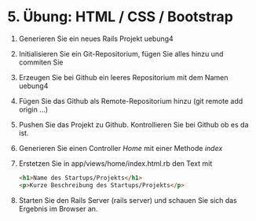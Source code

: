 # 5. Übung: HTML / CSS / Bootstrap 

1.	Generieren Sie ein neues Rails Projekt uebung4
2.	Initialisieren Sie ein Git-Repositorium, fügen Sie alles hinzu und commiten Sie
3.	Erzeugen Sie bei Github ein leeres Repositorium mit dem Namen uebung4
4.	Fügen Sie das Github als Remote-Repositorium hinzu (git remote add origin ...)
5.  Pushen Sie das Projekt zu Github. Kontrollieren Sie bei Github ob es da ist.
6.  Generieren Sie einen Controller *Home* mit einer Methode *index*
7.  Erstetzen Sie in app/views/home/index.html.rb den Text mit

    ```html
    <h1>Name des Startups/Projekts</h1>
    <p>Kurze Beschreibung des Startups/Projekts</p>
    ```
8.  Starten Sie den Rails Server (rails server) und schauen Sie sich das Ergebnis im Browser an.

